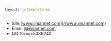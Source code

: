 ```yaml
---
layout: jntemplate-en
---
```


- Site:[www.jiniannet.com](//www.jiniannet.com)
- Email:i@jiniannet.com
- QQ Group:5089240
